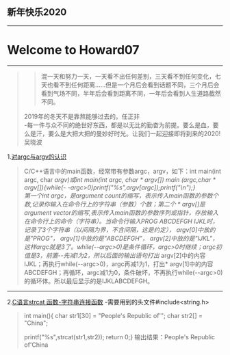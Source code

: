 ## 新年快乐2020
----
# Welcome to Howard07 #
---
><blockquote>混一天和努力一天，一天看不出任何差别，三天看不到任何变化，七天也看不到任何距离……但是一个月后会看到话题不同，三个月后会看到气场不同，半年后会看到距离不同，一年后会看到人生道路截然不同。<br>
2019年的冬天不是靠熬能够过去的。任正非<br>
-每一件与众不同的绝世好东西，都是以无比的勤奋为前提。要么是血，要么是汗，要么是大把大把的曼妙好时光。让我们一起迎接即将到来的2020!吴晓波</blockquote>


1.[对argc与argv的认识](https://blog.csdn.net/u014106566/article/details/84141718)
>C/C++语言中的main函数，经常带有参数argc，argv，如下：int main(int argc, char ****argv)或int main(int argc, char * argv[])
main (argc,char * argv[]){while(- -argc>0)printf("%s",argv[argc]);printf("\n");}
<br>第一个int argc，是argument count的缩写，表示传入main函数的参数个数,记录你输入在命令行上的字符串（参数）个数；第二个 * argv[]是argument vector的缩写,表示传入main函数的参数序列或指针，存放输入在命令行上的命令（字符串）。当命令行输入PROG ABCDEFGH  IJKL时，记录了3个字符串（以间隔为界，不含间隔，这是约定），* argv[0]中放的是"PROG"，* argv[1]中放的是"ABCDEFGH"，* argv[2]中放的是"IJKL"，这样argc就是3了。while(--argc>0)是条件循环，argc>0时继续；argc初值是3，前置--先减1为2，所以后面的输出语句打出* argv[2]中的内容IJKL；再执行while(--argc>0)，argc再减1为1，打出* argv[1]中的内容ABCDEFGH；再循环，argc减1为0，条件破坏，不再执行while(--argc>0)的循环体。所以最后显示的是IJKLABCDEFGH。

---
2.[C语言strcat 函数-字符串连接函数](https://www.shiyanlou.com/courses/57/learning/?id=357)
-需要用到的头文件#include<string.h>
<blockquote>int main(){
   char str1[30] = "People's Republic of'";
   char str2[] = "China";

   printf("%s",strcat(str1,str2));
   return 0;}
   输出结果：People's Republic of'China
</blockquote>



